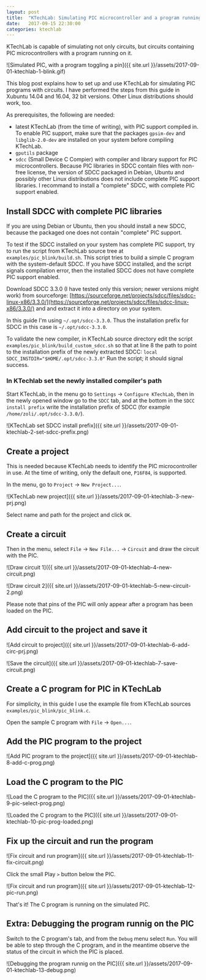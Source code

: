 ```yaml
---
layout: post
title:  "KTechLab: Simulating PIC microcontroller and a program running on it"
date:   2017-09-15 22:30:00
categories: ktechlab
---
```


KTechLab is capable of simulating not only circuits,
but circuits containing PIC microcontrollers with a program running on it.

![Simulated PIC, with a program toggling a pin]({{ site.url }}/assets/2017-09-01-ktechlab-1-blink.gif)

This blog post explains how to set up and use KTechLab for 
simulating PIC programs with circuits.
I have performed the steps from this guide in Xubuntu 14.04 and 16.04, 32 bit versions.
Other Linux distributions should work, too.


As prerequisites, the following are needed:

* latest KTechLab (from the time of writing), with PIC support compiled in.
  To enable PIC support, make sure that the packages 
  `gpsim-dev` and `libglib-2.0-dev` are installed on your system 
  before compiling KTechLab.
* `gputils` package
* `sdcc` (Small Device C Compier)
  with compiler and library support for  PIC microcontrollers.
  Because PIC libraries in SDCC contain files with non-free license, 
  the version of SDCC packaged in Debian, Ubuntu and possibly other Linux distributions
  does not include complete PIC support libraries. 
  I recommand to install a "complete" SDCC, with complete PIC support enabled.


## Install SDCC with complete PIC libraries

If you are using Debian or Ubuntu, then you should install
a new SDCC, because the packaged one does not contain "complete" PIC support.

To test if the SDCC installed on your system has complete PIC support,
try to run the script from KTechLab source tree at
`examples/pic_blink/build.sh`.
This script tries to build a simple C program with the system-default SDCC.
If you have SDCC installed, and the script signals compilation error,
then the installed SDCC does not have complete PIC support enabled.

Download SDCC 3.3.0 (I have tested only this version; newer versions might work)
from sourceforge:
[https://sourceforge.net/projects/sdcc/files/sdcc-linux-x86/3.3.0/](https://sourceforge.net/projects/sdcc/files/sdcc-linux-x86/3.3.0/)
and and extract it into a directory on your system.

In this guide I'm using `~/.opt/sdcc-3.3.0`. 
Thus the installation prefix for SDCC in this case is `~/.opt/sdcc-3.3.0`.

To validate the new compiler, in KTechLab source directory edit the script
`examples/pic_blink/build_custom_sdcc.sh`
so that at line 8 the path to point to the installation prefix of the newly
extracted SDCC:
`local SDCC_INSTDIR="$HOME/.opt/sdcc-3.3.0"`
Run the script; it should signal success.


### In KTechlab set the newly installed compiler's path

Start KTechLab, in the menu go to `Settings` -> `Configure KTechLab`,
then in the newly opened window go to the `SDCC` tab, 
and at the bottom in the `SDCC install prefix` 
write the installation prefix of SDCC 
(for example `/home/zoli/.opt/sdcc-3.3.0/`).

![KTechLab set SDCC install prefix]({{ site.url }}/assets/2017-09-01-ktechlab-2-set-sdcc-prefix.png)


## Create a project

This is needed because KTechLab needs to identify the PIC microcontroller in use.
At the time of writing, only the default one, `P16F84`, is supported.

In the menu, go to `Project` -> `New Project...`.

![KTechLab new project]({{ site.url }}/assets/2017-09-01-ktechlab-3-new-prj.png)

Select name and path for the project and click `OK`.


## Create a circuit

Then in the menu, select `File` -> `New File...` -> `Circuit`
and draw the circuit with the PIC.

![Draw circuit 1]({{ site.url }}/assets/2017-09-01-ktechlab-4-new-circuit.png)

![Draw circuit 2]({{ site.url }}/assets/2017-09-01-ktechlab-5-new-circuit-2.png)

Please note that pins of the PIC will only appear 
after a program has been loaded on the PIC.


## Add circuit to the project and save it

![Add circuit to project]({{ site.url }}/assets/2017-09-01-ktechlab-6-add-circ-prj.png)

![Save the circuit]({{ site.url }}/assets/2017-09-01-ktechlab-7-save-circuit.png)


## Create a C program for PIC in KTechLab

For simplicity, in this guide I use the example file from KTechLab sources
`examples/pic_blink/pic_blink.c`.

Open the sample C program with `File` -> `Open...`.


## Add the PIC program to the project

![Add PIC program to the project]({{ site.url }}/assets/2017-09-01-ktechlab-8-add-c-prog.png)


## Load the C program to the PIC

![Load the C program to the PIC]({{ site.url }}/assets/2017-09-01-ktechlab-9-pic-select-prog.png)

![Loaded the C program to the PIC]({{ site.url }}/assets/2017-09-01-ktechlab-10-pic-prog-loaded.png)


## Fix up the circuit and run the program

![Fix circuit and run program]({{ site.url }}/assets/2017-09-01-ktechlab-11-fix-circuit.png)

Click the small Play `>` button below the PIC.

![Fix circuit and run program]({{ site.url }}/assets/2017-09-01-ktechlab-12-pic-run.png)

That's it! The C program is running on the simulated PIC.


## Extra: Debugging the program runnig on the PIC

Switch to the C program's tab, and from the `Debug` menu select `Run`.
You will be able to step through the C program, and in the meantime
observe the status of the circuit in which the PIC is placed.

![Debugging the program runnig on the PIC]({{ site.url }}/assets/2017-09-01-ktechlab-13-debug.png)

